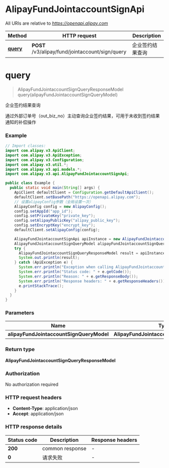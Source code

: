 # AlipayFundJointaccountSignApi

All URIs are relative to *https://openapi.alipay.com*

| Method | HTTP request | Description |
|------------- | ------------- | -------------|
| [**query**](AlipayFundJointaccountSignApi.md#query) | **POST** /v3/alipay/fund/jointaccount/sign/query | 企业签约结果查询 |


<a name="query"></a>
# **query**
> AlipayFundJointaccountSignQueryResponseModel query(alipayFundJointaccountSignQueryModel)

企业签约结果查询

通过外部订单号（out_biz_no）主动查询企业签约结果，可用于未收到签约结果通知的补偿操作

### Example
```java
// Import classes:
import com.alipay.v3.ApiClient;
import com.alipay.v3.ApiException;
import com.alipay.v3.Configuration;
import com.alipay.v3.util.*;
import com.alipay.v3.api.models.*;
import com.alipay.v3.api.AlipayFundJointaccountSignApi;

public class Example {
  public static void main(String[] args) {
    ApiClient defaultClient = Configuration.getDefaultApiClient();
    defaultClient.setBasePath("https://openapi.alipay.com");
    // 设置alipayConfig参数（全局设置一次）
    AlipayConfig config = new AlipayConfig();
    config.setAppId("app_id");
    config.setPrivateKey("private_key");
    config.setAlipayPublicKey("alipay_public_key");
    config.setEncryptKey("encrypt_key");
    defaultClient.setAlipayConfig(config);

    AlipayFundJointaccountSignApi apiInstance = new AlipayFundJointaccountSignApi(defaultClient);
    AlipayFundJointaccountSignQueryModel alipayFundJointaccountSignQueryModel = new AlipayFundJointaccountSignQueryModel(); // AlipayFundJointaccountSignQueryModel | 
    try {
      AlipayFundJointaccountSignQueryResponseModel result = apiInstance.query(alipayFundJointaccountSignQueryModel);
      System.out.println(result);
    } catch (ApiException e) {
      System.err.println("Exception when calling AlipayFundJointaccountSignApi#query");
      System.err.println("Status code: " + e.getCode());
      System.err.println("Reason: " + e.getResponseBody());
      System.err.println("Response headers: " + e.getResponseHeaders());
      e.printStackTrace();
    }
  }
}
```

### Parameters

| Name | Type | Description  | Notes |
|------------- | ------------- | ------------- | -------------|
| **alipayFundJointaccountSignQueryModel** | **AlipayFundJointaccountSignQueryModel**|  | [optional] |

### Return type

**AlipayFundJointaccountSignQueryResponseModel**

### Authorization

No authorization required

### HTTP request headers

 - **Content-Type**: application/json
 - **Accept**: application/json

### HTTP response details
| Status code | Description | Response headers |
|-------------|-------------|------------------|
| **200** | common response |  -  |
| **0** | 请求失败 |  -  |

